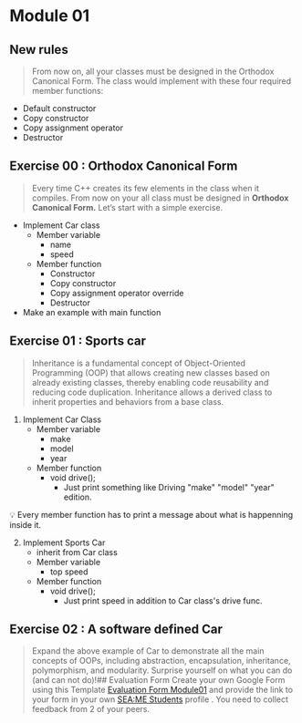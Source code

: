 # Module 01

## New rules
> From now on, all your classes must be designed in the Orthodox Canonical Form. The class would implement with these four required member functions: 
- Default constructor
- Copy constructor
- Copy assignment operator
- Destructor

## Exercise 00 : Orthodox Canonical Form
> Every time C++ creates its few elements in the class when it compiles. From now on your all class must be designed in **Orthodox Canonical Form.** 
Let’s start with a simple exercise.  

- Implement Car class
    - Member variable
        - name
        - speed
    - Member function
        - Constructor
        - Copy constructor
        - Copy assignment operator override
        - Destructor
- Make an example with main function

## Exercise 01 : Sports car
> Inheritance is a fundamental concept of Object-Oriented Programming (OOP) that allows creating new classes based on already existing classes, thereby enabling code reusability and reducing code duplication. Inheritance allows a derived class to inherit properties and behaviors from a base class.

1. Implement Car Class
    - Member variable
        - make
        - model
        - year
    - Member function
        - void drive();
            - Just print something like Driving "make" "model" "year" edition.
<aside>
💡 Every member function has to print a message about what is happenning inside it.
</aside>

2. Implement Sports Car
    - inherit from Car class
    - Member variable
        - top speed
    - Member function
        - void drive();
            - Just print speed in addition to Car class's drive func.

## Exercise 02 : A software defined Car
> Expand the above example of Car to demonstrate all the main concepts of OOPs, including abstraction, encapsulation, inheritance, polymorphism, and modularity. Surprise yourself on what you can do (and can not do)!## Evaluation Form
> Create your own Google Form using this Template [Evaluation Form Module01](https://docs.google.com/forms/d/e/1FAIpQLSfQduyM6ISKDTW3C8RGJZldhM6Pbpj5utIktHYRp9dWHBLSbA/viewform) and provide the link to your form in your own [SEA:ME Students](https://github.com/SEA-ME/SEA-ME-Students) profile . You need to collect feedback from 2 of your peers.
